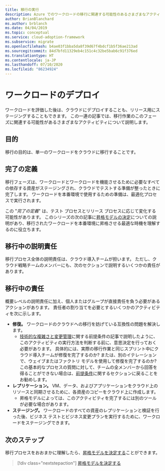 ```yaml
---
title: 移行の実行
description: Azure でのワークロードの移行に関連する可能性のあるさまざまなアクティビティについて説明する記事の概要を説明します。
author: BrianBlanchard
ms.author: brblanch
ms.date: 04/04/2019
ms.topic: conceptual
ms.service: cloud-adoption-framework
ms.subservice: migrate
ms.openlocfilehash: b4ae03f1bba5da8f39d67f4bdcf1b5f36ae213ad
ms.sourcegitcommit: 84d7bfd11329eb4c151c4c32be5bab6c91f376ed
ms.translationtype: HT
ms.contentlocale: ja-JP
ms.lasthandoff: 07/10/2020
ms.locfileid: "86234924"
---
```

# <a name="deploy-workloads"></a>ワークロードのデプロイ

ワークロードを評価した後は、クラウドにデプロイすることも、リリース用にステージングすることもできます。 この一連の記事では、移行作業のこのフェーズに関連する可能性があるさまざまなアクティビティについて説明します。

## <a name="objective"></a>目的

移行の目的は、単一のワークロードをクラウドに移行することです。

## <a name="definition-of-done"></a>完了の定義

移行フェーズは、ワークロードとワークロードを機能させるために必要なすべての依存する資産がステージングされ、クラウドでテストする準備が整ったときに完了します。 ワークロードを本番環境で使用するための準備は、最適化プロセスで実行されます。

この "_完了の定義_" は、テスト プロセスとリリース プロセスに応じて変化する可能性があります。 このシリーズの次の記事に[昇格モデルの決定](./promotion-models.md)についての説明があり、移行されたワークロードを本番環境に昇格させる最適な時機を理解するのに役立ちます。

## <a name="accountability-during-migration"></a>移行中の説明責任

移行プロセス全体の説明責任は、クラウド導入チームが担います。 ただし、クラウド戦略チームのメンバーにも、次のセクションで説明するいくつかの責任があります。

## <a name="responsibilities-during-migration"></a>移行中の責任

概要レベルの説明責任に加え、個人またはグループが直接責任を負う必要があるアクションがあります。 責任者の割り当てを必要とするいくつかのアクティビティを次に示します。

- **修復。** ワークロードのクラウドへの移行を妨げている互換性の問題を解決します。
  - [技術的な複雑さと変更管理](../prerequisites/technical-complexity.md)に関する前提条件の記事で説明したように、このアクティビティの実行方法を判断する前に、意思決定を行っておく必要があります。 具体的には、実際の移行作業と同じスプリント中にクラウド導入チームが修復を完了するのか? または、別のイテレーションで、ウェイブまたはファクトリ モデルを使用して修復を完了するのか? この基本的なプロセスの質問に対して、チームの全メンバーから回答を得ることができない場合は、[前提条件](../prerequisites/index.md)に関するセクションに戻ることをお勧めします。
- **レプリケーション。** VM、データ、およびアプリケーションをクラウド上のリソースと同期させるために、各資産のコピーをクラウド上に作成します。
  - 昇格モデルによっては、このアクティビティを完了するには別のツールが必要な場合があります。
- **ステージング。** ワークロードのすべての資産のレプリケーションと検証を行った後、ビジネス テストとビジネス変更プランを実行するために、ワークロードをステージングできます。

## <a name="next-steps"></a>次のステップ

移行プロセスをおおまかに理解したら、[昇格モデルを決定する](./promotion-models.md)ことができます。

> [!div class="nextstepaction"]
> [昇格モデルを決定する](./promotion-models.md)
